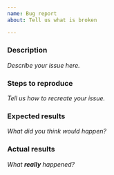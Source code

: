 ```yaml
---
name: Bug report
about: Tell us what is broken

---
```


### Description
_Describe your issue here._

### Steps to reproduce
_Tell us how to recreate your issue._

### Expected results
_What did you think would happen?_

### Actual results
_What **really** happened?_
